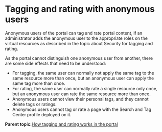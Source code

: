 # Tagging and rating with anonymous users 

Anonymous users of the portal can tag and rate portal content, if an administrator adds the anonymous user to the appropriate roles on the virtual resources as described in the topic about Security for tagging and rating.

As the portal cannot distinguish one anonymous user from another, there are some side effects that need to be understood:

-   For tagging, the same user can normally not apply the same tag to the same resource more than once, but an anonymous user can apply the same tag more than once.
-   For rating, the same user can normally rate a single resource only once, but an anonymous user can rate the same resource more than once.
-   Anonymous users cannot view their personal tags, and they cannot delete tags or ratings.
-   Anonymous users cannot tag or rate a page with the Search and Tag Center profile deployed on it.

**Parent topic:**[How tagging and rating works in the portal ](../admin-system/tag_rate_adm_gen.md)

